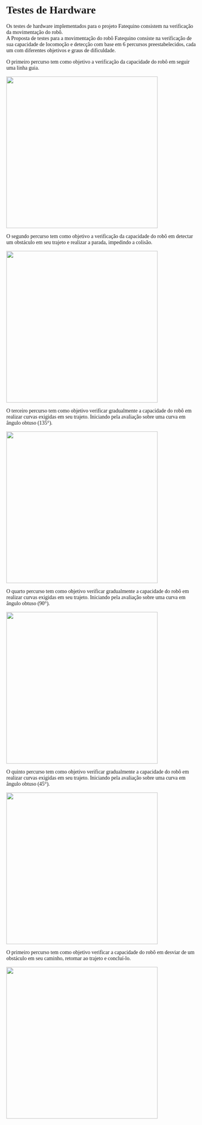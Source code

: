 <h1 style="font-family: 'Century Gothic'">Testes de Hardware</h1>

<p style="font-family: 'Century Gothic'">Os testes de hardware implementados para o projeto Fatequino consistem na verificação da movimentação do robô.<br>A Proposta de testes para a movimentação do robô Fatequino consiste na verificação de sua capacidade de locomoção e detecção com base em 6 percursos preestabelecidos, cada um com diferentes objetivos e graus de dificuldade.</p>

<p style="font-family: 'Century Gothic'">O primeiro percurso tem como objetivo a verificação da capacidade do robô em seguir uma linha guia.</p>
<img src="C:\Users\Eduardo\Documents\Estudos\Fatec\5 Semestre\Tópicos Especiais em Informática\Entrega 3\GitHub\Gifs\Teste 1.gif" style="height: 400px"/>

<p style="font-family: 'Century Gothic'">O segundo percurso tem como objetivo a verificação da capacidade do robô em detectar um obstáculo em seu trajeto e realizar a parada, impedindo a colisão.</p>
<img src="C:\Users\Eduardo\Documents\Estudos\Fatec\5 Semestre\Tópicos Especiais em Informática\Entrega 3\GitHub\Gifs\Teste 2.gif" style="height: 400px"/>

<p style="font-family: 'Century Gothic'">O terceiro percurso tem como objetivo verificar gradualmente a capacidade do robô em realizar curvas exigidas em seu trajeto. Iniciando pela avaliação sobre uma curva em ângulo obtuso (135°).</p>
<img src="C:\Users\Eduardo\Documents\Estudos\Fatec\5 Semestre\Tópicos Especiais em Informática\Entrega 3\GitHub\Gifs\Teste 3.gif" style="height: 400px"/>

<p style="font-family: 'Century Gothic'">O quarto percurso tem como objetivo verificar gradualmente a capacidade do robô em realizar curvas exigidas em seu trajeto. Iniciando pela avaliação sobre uma curva em ângulo obtuso (90°).</p>
<img src="C:\Users\Eduardo\Documents\Estudos\Fatec\5 Semestre\Tópicos Especiais em Informática\Entrega 3\GitHub\Gifs\Teste 4.gif" style="height: 400px"/>

<p style="font-family: 'Century Gothic'">O quinto percurso tem como objetivo verificar gradualmente a capacidade do robô em realizar curvas exigidas em seu trajeto. Iniciando pela avaliação sobre uma curva em ângulo obtuso (45°).</p>
<img src="C:\Users\Eduardo\Documents\Estudos\Fatec\5 Semestre\Tópicos Especiais em Informática\Entrega 3\GitHub\Gifs\Teste 5.gif" style="height: 400px"/>

<p style="font-family: 'Century Gothic'">O primeiro percurso tem como objetivo verificar a capacidade do robô em desviar de um obstáculo em seu caminho, retornar ao trajeto e concluí-lo.</p>
<img src="C:\Users\Eduardo\Documents\Estudos\Fatec\5 Semestre\Tópicos Especiais em Informática\Entrega 3\GitHub\Gifs\Teste 6.gif" style="height: 400px"/>


